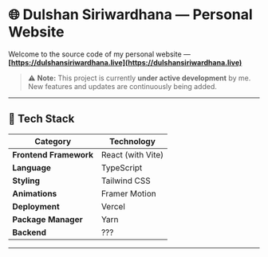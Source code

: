 # 🌐 Dulshan Siriwardhana — Personal Website

Welcome to the source code of my personal website —  
**[https://dulshansiriwardhana.live](https://dulshansiriwardhana.live)**  

> ⚠️ **Note:** This project is currently **under active development** by me. New features and updates are continuously being added.

---

## 🧠 Tech Stack

| Category | Technology |
|-----------|-------------|
| **Frontend Framework** | React (with Vite) |
| **Language** | TypeScript |
| **Styling** | Tailwind CSS |
| **Animations** | Framer Motion |
| **Deployment** | Vercel |
| **Package Manager** | Yarn |
| **Backend** | ??? |

---
